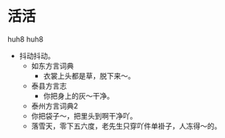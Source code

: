 # 活活
huh8 huh8
+ 抖动抖动。
  * 如东方言词典
    - 衣裳上头都是草，脱下来～。
  * 泰县方言志
    - 你把身上的灰～干净。
  * 泰州方言词典2
  - 你把袋子～，把里头到啊干净吖。
  - 落雪天，零下五六度，老先生只穿吖件单褂子，人冻得～的。
